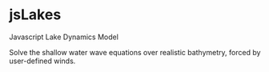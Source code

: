 # jsLakes
Javascript Lake Dynamics Model

Solve the shallow water wave equations over realistic bathymetry, forced by user-defined winds.

